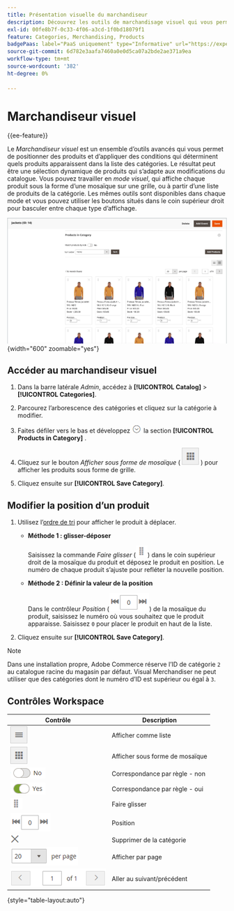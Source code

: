 ```yaml
---
title: Présentation visuelle du marchandiseur
description: Découvrez les outils de marchandisage visuel qui vous permettent de positionner des produits et de déterminer les produits qui apparaissent dans la liste des catégories.
exl-id: 00fe8b7f-0c33-4f06-a3cd-1f0bd18079f1
feature: Categories, Merchandising, Products
badgePaas: label="PaaS uniquement" type="Informative" url="https://experienceleague.adobe.com/fr/docs/commerce/user-guides/product-solutions" tooltip="S’applique uniquement aux projets Adobe Commerce on Cloud (infrastructure PaaS gérée par Adobe) et aux projets On-premise."
source-git-commit: 6d782e3aafa7460a0e0d5ca07a2bde2ae371a9ea
workflow-type: tm+mt
source-wordcount: '382'
ht-degree: 0%

---
```


# Marchandiseur visuel

{{ee-feature}}

Le _Marchandiseur visuel_ est un ensemble d’outils avancés qui vous permet de positionner des produits et d’appliquer des conditions qui déterminent quels produits apparaissent dans la liste des catégories. Le résultat peut être une sélection dynamique de produits qui s’adapte aux modifications du catalogue. Vous pouvez travailler en _mode visuel_, qui affiche chaque produit sous la forme d’une mosaïque sur une grille, ou à partir d’une liste de produits de la catégorie. Les mêmes outils sont disponibles dans chaque mode et vous pouvez utiliser les boutons situés dans le coin supérieur droit pour basculer entre chaque type d’affichage.

![Produits de catégorie en mode mosaïque](./assets/category-products-visual-with-stock.png){width="600" zoomable="yes"}

## Accéder au marchandiseur visuel

1. Dans la barre latérale _Admin_, accédez à **[!UICONTROL Catalog]** > **[!UICONTROL Categories]**.

1. Parcourez l’arborescence des catégories et cliquez sur la catégorie à modifier.

1. Faites défiler vers le bas et développez ![Sélecteur d’extension](../assets/icon-display-expand.png) la section **[!UICONTROL Products in Category]** .

1. Cliquez sur le bouton _Afficher sous forme de mosaïque_ ( ![Afficher sous forme de mosaïque](../assets/icon-view-tiles.png) ) pour afficher les produits sous forme de grille.

1. Cliquez ensuite sur **[!UICONTROL Save Category]**.

## Modifier la position d’un produit

1. Utilisez l’[ordre de tri](../catalog/navigation-product-listings.md) pour afficher le produit à déplacer.

   - **Méthode 1 : glisser-déposer**

     Saisissez la commande _Faire glisser_ (![Faire glisser l’icône](../assets/icon-move.png)) dans le coin supérieur droit de la mosaïque du produit et déposez le produit en position. Le numéro de chaque produit s’ajuste pour refléter la nouvelle position.

   - **Méthode 2 : Définir la valeur de la position**

     Dans le contrôleur _Position_ (![champ Position](../assets/control-position.png)) de la mosaïque du produit, saisissez le numéro où vous souhaitez que le produit apparaisse. Saisissez `0` pour placer le produit en haut de la liste.

1. Cliquez ensuite sur **[!UICONTROL Save Category]**.

>[!NOTE]
>
>Dans une installation propre, Adobe Commerce réserve l’ID de catégorie `2` au catalogue racine du magasin par défaut. Visual Merchandiser ne peut utiliser que des catégories dont le numéro d’ID est supérieur ou égal à `3`.

## Contrôles Workspace

| Contrôle | Description |
|--- |--- |
| ![Icône Afficher la liste](../assets/icon-view-list.png) | Afficher comme liste |
| ![Icône Afficher en tant que mosaïques](../assets/icon-view-tiles.png) | Afficher sous forme de mosaïque |
| ![Bouton bascule Correspondance par règle - non](../assets/toggle-no.png) | Correspondance par règle - non |
| ![Bouton bascule Correspondance par règle - oui](../assets/toggle-yes.png) | Correspondance par règle - oui |
| ![ Icône Déplacer ](../assets/icon-move.png) | Faire glisser |
| ![Contrôleur de position](../assets/control-position.png) | Position |
| ![Icône Supprimer de la catégorie](../assets/icon-delete-x.png) | Supprimer de la catégorie |
| ![Éléments par contrôle de page](../assets/control-items-per-page.png) | Afficher par page |
| ![Modifier l’affichage de la page](../assets/control-page-display.png) | Aller au suivant/précédent |

{style="table-layout:auto"}
